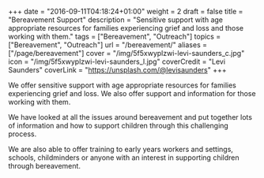 +++
date = "2016-09-11T04:18:24+01:00"
weight = 2
draft = false
title = "Bereavement Support"
description = "Sensitive support with age appropriate resources for families experiencing grief and loss and those working with them."
tags = ["Bereavement", "Outreach"]
topics = ["Bereavement", "Outreach"]
url = "/bereavement/"
aliases = ["/page/bereavement"]
cover = "/img/5f5xwyplzwi-levi-saunders_c.jpg"
icon = "/img/5f5xwyplzwi-levi-saunders_l.jpg"
coverCredit = "Levi Saunders"
coverLink = "https://unsplash.com/@levisaunders"
+++

We offer sensitive support with age appropriate resources for families experiencing grief and loss. We also offer support and information for those working with them.

We have looked at all the issues around bereavement and put together lots of information and how to support children through this challenging process.

We are also able to offer training to early years workers and settings, schools, childminders or anyone with an interest in supporting children through bereavement.